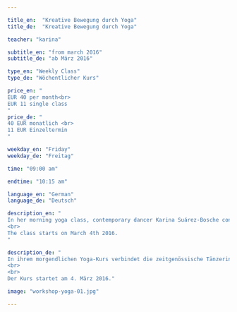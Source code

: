 ```yaml
---

title_en:  "Kreative Bewegung durch Yoga"
title_de:  "Kreative Bewegung durch Yoga"

teacher: "karina"

subtitle_en: "from march 2016"
subtitle_de: "ab März 2016"

type_en: "Weekly Class"
type_de: "Wöchentlicher Kurs"

price_en: "
EUR 40 per month<br>
EUR 11 single class
"
price_de: "
40 EUR monatlich <br>
11 EUR Einzeltermin
"

weekday_en: "Friday"
weekday_de: "Freitag"

time: "09:00 am"

endtime: "10:15 am"

language_en: "German"
language_de: "Deutsch"

description_en: "
In her morning yoga class, contemporary dancer Karina Suárez-Bosche connects elements of Hatha and Ashtanga Yoga (sun salutations, asanas, breathing exercises etc.) with dance and improvisation. A steady practice opens a space to focus on the current state of our being, and the balance between body, mind, and soul. The goal is a better organisation, presence and strengthening of the body, which will lead to increased trust in ourselves and more creativity, also in our everyday lives.
<br>
The class starts on March 4th 2016.
"

description_de: "
In ihrem morgendlichen Yoga-Kurs verbindet die zeitgenössische Tänzerin Karina Suárez-Bosche Elemente des Hatha und Ashtanga Yogas (Sonnengruß, Asanas, Atem-Übungen usw.) mit denen aus dem Tanz und der Bewegungs-Improvisation. Die regelmäßige Praxis schafft Raum für das Bewusstsein des aktuellen Zustandes unseres Seins sowie das Gleichgewicht zwischen Körper, Geist und Seele. Das Ziel ist eine bessere Organisation, Präsenz und Stärkung des Körpers, wodurch sich - auch im Alltag - Vertrauen in dem Selbst und Kreativität entwickelt.
<br>
<br>
Der Kurs startet am 4. März 2016."

image: "workshop-yoga-01.jpg"

---
```

